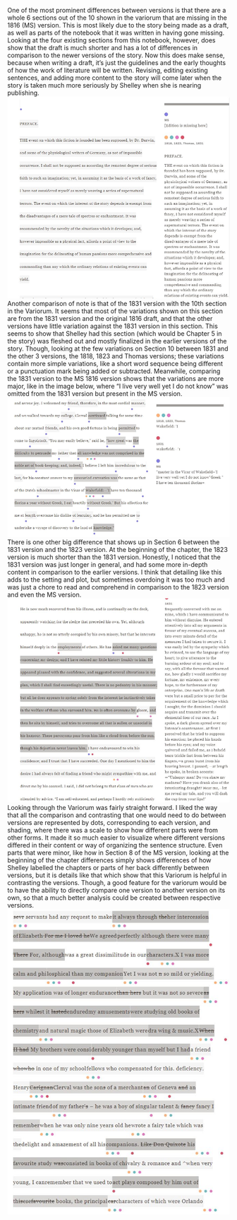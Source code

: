 One of the most prominent differences between versions is that there are a whole 6 sections out of the 10 shown in the variorum that are missing in the 1816 (MS) version. This is most likely due to the story being made as a draft, as well as parts of the notebook that it was written in having gone missing. Looking at the four existing sections from this notebook, however, does show that the draft is much shorter and has a lot of differences in comparison to the newer versions of the story. Now this does make sense, because when writing a draft, it’s just the guidelines and the early thoughts of how the work of literature will be written. Revising, editing existing sentences, and adding more content to the story will come later when the story is taken much more seriously by Shelley when she is nearing publishing.
<IMG SRC="images/MissingFirstSections.JPG">
Another comparison of note is that of the 1831 version with the 10th section in the Variorum. It seems that most of the variations shown on this section are from the 1831 version and the original 1816 draft, and that the other versions have little variation against the 1831 version in this section. This seems to show that Shelley had this section (which would be Chapter 5 in the story) was fleshed out and mostly finalized in the earlier versions of the story. Though, looking at the few variations on Section 10 between 1831 and the other 3 versions, the 1818, 1823 and Thomas versions; these variations contain more simple variations, like a short word sequence being different or a punctuation mark being added or subtracted. Meanwhile, comparing the 1831 version to the MS 1816 version shows that the variations are more major, like in the image below, where “I live very well yet I do not know” was omitted from the 1831 version but present in the MS version.
<IMG SRC="images/Section10.JPG">
There is one other big difference that shows up in Section 6 between the 1831 version and the 1823 version. At the beginning of the chapter, the 1823 version is much shorter than the 1831 version. Honestly, I noticed that the 1831 version was just longer in general, and had some more in-depth content in comparison to the earlier versions. I think that detailing like this adds to the setting and plot, but sometimes overdoing it was too much and was just a chore to read and comprehend in comparison to the 1823 version and even the MS version.
<IMG SRC="images/LongerDescriptions.JPG">
Looking through the Variorum was fairly straight forward. I liked the way that all the comparison and contrasting that one would need to do between versions are represented by dots, corresponding to each version, and shading, where there was a scale to show how different parts were from other forms. It made it so much easier to visualize where different versions differed in their content or way of organizing the sentence structure. Even parts that were minor, like how in Section 8 of the MS version, looking at the beginning of the chapter differences simply shows differences of how Shelley labelled the chapters or parts of her back differently between versions, but it is details like that which show that this Variorum is helpful in contrasting the versions. Though, a good feature for the variorum would be to have the ability to directly compare one version to another version on its own, so that a much better analysis could be created between respective versions.
<IMG SRC="images/ClutteredSection.JPG">
